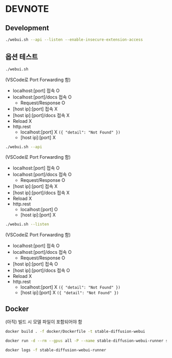 # DEVNOTE

## Development
```bash
./webui.sh --api --listen --enable-insecure-extension-access
```
## 옵션 테스트

```bash
./webui.sh
```

(VSCode로 Port Forwarding 함)

- localhost:[port] 접속 O
- localhost:[port]/docs 접속 O
  - Request/Response O
- [host ip]:[port] 접속 X
- [host ip]:[port]/docs 접속 X
- Reload X
- http.rest
  - localhost:[port] X `({ "detail": "Not Found" })`
  - [host ip]:[port] X

```bash
./webui.sh --api
```

(VSCode로 Port Forwarding 함)

- localhost:[port] 접속 O
- localhost:[port]/docs 접속 O
  - Request/Response O
- [host ip]:[port] 접속 X
- [host ip]:[port]/docs 접속 X
- Reload X
- http.rest
  - localhost:[port] O
  - [host ip]:[port] X

```bash
./webui.sh --listen
```

(VSCode로 Port Forwarding 함)

- localhost:[port] 접속 O
- localhost:[port]/docs 접속 O
  - Request/Response O
- [host ip]:[port] 접속 O
- [host ip]:[port]/docs 접속 O
- Reload X
- http.rest
  - localhost:[port] X `({ "detail": "Not Found" })`
  - [host ip]:[port] X `({ "detail": "Not Found" })`

## Docker

(아직) 빌드 시 모델 파일이 포함되어야 함

```bash
docker build . -f docker/Dockerfile -t stable-diffusion-webui

docker run -d --rm --gpus all -P --name stable-diffusion-webui-runner stable-diffusion-webui

docker logs -f stable-diffusion-webui-runner
```
